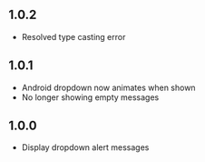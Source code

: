 ## 1.0.2

* Resolved type casting error

## 1.0.1

* Android dropdown now animates when shown
* No longer showing empty messages

## 1.0.0

* Display dropdown alert messages
